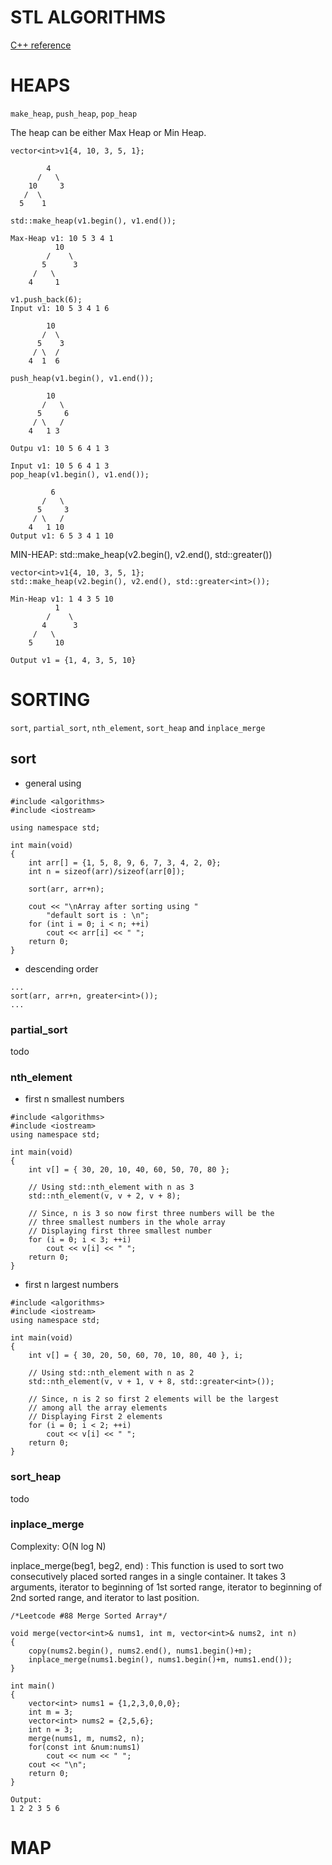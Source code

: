 # STL ALGORITHMS

[C++ reference](https://en.cppreference.com/w/)

# HEAPS

`make_heap`, `push_heap`, `pop_heap`

The heap can be either Max Heap or Min Heap.

```text
vector<int>v1{4, 10, 3, 5, 1};

        4
      /   \
    10     3
   /  \
  5    1

std::make_heap(v1.begin(), v1.end());

Max-Heap v1: 10 5 3 4 1
          10
        /    \
       5      3
     /   \
    4     1

v1.push_back(6);
Input v1: 10 5 3 4 1 6

        10
       /  \
      5    3
     / \  /
    4  1  6

push_heap(v1.begin(), v1.end());

        10
       /   \
      5     6
     / \   /
    4   1 3

Outpu v1: 10 5 6 4 1 3

Input v1: 10 5 6 4 1 3
pop_heap(v1.begin(), v1.end());

         6
       /   \
      5     3
     / \   /
    4   1 10
Output v1: 6 5 3 4 1 10
```

MIN-HEAP: std::make_heap(v2.begin(), v2.end(), std::greater<int>())

```text
vector<int>v1{4, 10, 3, 5, 1};
std::make_heap(v2.begin(), v2.end(), std::greater<int>());

Min-Heap v1: 1 4 3 5 10
          1
        /    \
       4      3
     /   \
    5     10

Output v1 = {1, 4, 3, 5, 10}
```

# SORTING

`sort`, `partial_sort`, `nth_element`, `sort_heap` and `inplace_merge`

## sort

+ general using

```text
#include <algorithms>
#include <iostream>

using namespace std;

int main(void)
{
    int arr[] = {1, 5, 8, 9, 6, 7, 3, 4, 2, 0};
    int n = sizeof(arr)/sizeof(arr[0]);

    sort(arr, arr+n);

    cout << "\nArray after sorting using "
        "default sort is : \n";
    for (int i = 0; i < n; ++i)
        cout << arr[i] << " ";
    return 0;
}
```

+ descending order

```text
...
sort(arr, arr+n, greater<int>());
...
```

### partial_sort

todo

### nth_element

+ first n smallest numbers

```text
#include <algorithms>
#include <iostream>
using namespace std;

int main(void)
{
    int v[] = { 30, 20, 10, 40, 60, 50, 70, 80 };

    // Using std::nth_element with n as 3
    std::nth_element(v, v + 2, v + 8);

    // Since, n is 3 so now first three numbers will be the
    // three smallest numbers in the whole array
    // Displaying first three smallest number
    for (i = 0; i < 3; ++i)
        cout << v[i] << " ";
    return 0;
}
```

+ first n largest numbers

```text
#include <algorithms>
#include <iostream>
using namespace std;

int main(void)
{
    int v[] = { 30, 20, 50, 60, 70, 10, 80, 40 }, i;

    // Using std::nth_element with n as 2
    std::nth_element(v, v + 1, v + 8, std::greater<int>());

    // Since, n is 2 so first 2 elements will be the largest
    // among all the array elements
    // Displaying First 2 elements
    for (i = 0; i < 2; ++i)
        cout << v[i] << " ";
    return 0;
}
```

### sort_heap

todo

### inplace_merge

Complexity: O(N log N)

inplace_merge(beg1, beg2, end) :
This function is used to sort two consecutively placed sorted ranges in a single container.
It takes 3 arguments, iterator to beginning of 1st sorted range,
iterator to beginning of 2nd sorted range, and iterator to last position.

```text
/*Leetcode #88 Merge Sorted Array*/

void merge(vector<int>& nums1, int m, vector<int>& nums2, int n)
{
    copy(nums2.begin(), nums2.end(), nums1.begin()+m);
    inplace_merge(nums1.begin(), nums1.begin()+m, nums1.end());
}

int main()
{
    vector<int> nums1 = {1,2,3,0,0,0};
    int m = 3;
    vector<int> nums2 = {2,5,6};
    int n = 3;
    merge(nums1, m, nums2, n);
    for(const int &num:nums1)
        cout << num << " ";
    cout << "\n";
    return 0;
}

Output:
1 2 2 3 5 6
```

# MAP
